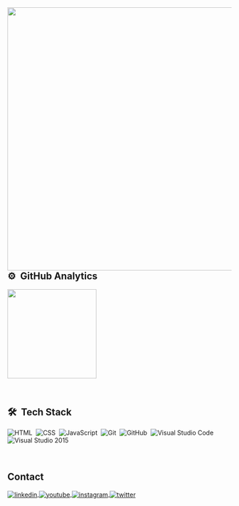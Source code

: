 <img align="left" height="590em" src=https://raw.githubusercontent.com/gist/guiksuan/dce0d24063981685b839e1e1ac669efe/raw/b31e9b0273997ce54ed148f293ebc4fbcfaccde0/githubcard.svg/>

## ⚙️ &nbsp;GitHub Analytics

<p align="left">
  <img height="200em" src="https://github-readme-stats.vercel.app/api?username=guiksuan&show_icons=true&theme=dracula&include_all_commits=true&count_private=true"/>
</p>
<br>

## 🛠 &nbsp;Tech Stack

![HTML](https://img.shields.io/badge/-HTML-05122A?style=flat&logo=HTML5)&nbsp;
![CSS](https://img.shields.io/badge/-CSS-05122A?style=flat&logo=CSS3&logoColor=1572B6)&nbsp;
![JavaScript](https://img.shields.io/badge/-JavaScript-05122A?style=flat&logo=javascript)&nbsp;
![Git](https://img.shields.io/badge/-Git-05122A?style=flat&logo=git)&nbsp;
![GitHub](https://img.shields.io/badge/-GitHub-05122A?style=flat&logo=github)&nbsp;
![Visual Studio Code](https://img.shields.io/badge/-Visual%20Studio%20Code-05122A?style=flat&logo=visual-studio-code&logoColor=007ACC)&nbsp;
![Visual Studio 2015](https://img.shields.io/badge/-Visual%20Studio%202015-05122A?style=flat&logo=visual-studio-code&logoColor=69207a)&nbsp;

<br>

## Contact

<a href="https://linkedin.com/in/guiksuan" target="_blank">
  <img align="center" src="https://img.shields.io/badge/-guiksuan-05122A?style=flat&logo=linkedin" alt="linkedin"/>
</a>
<a href="https://youtube.com/guiksuan" target="_blank">
 <img align="center" src="https://img.shields.io/badge/-guiksuan-05122A?style=flat&logo=youtube" alt="youtube"/>
</a>
<a href="https://instagram.com/guiksuan" target="_blank">
 <img align="center" src="https://img.shields.io/badge/-guiksuan-05122A?style=flat&logo=instagram" alt="instagram"/>
</a>
<a href="https://twitter.com/guiksuan" target="_blank">
  <img align="center" src="https://img.shields.io/badge/-guiksuan-05122A?style=flat&logo=twitter" alt="twitter"/>  
</a>
</p>
